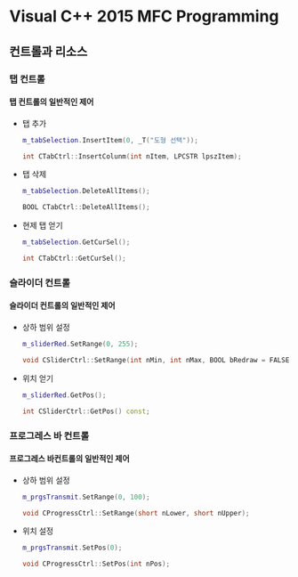 # Visual C++ 2015 MFC Programming

## 컨트롤과 리소스

### 탭 컨트롤

#### 탭 컨트롤의 일반적인 제어

- 탭 추가

  ```c++
  m_tabSelection.InsertItem(0, _T("도형 선택"));
  ```

  ```c++
  int CTabCtrl::InsertColunm(int nItem, LPCSTR lpszItem);
  ```

  

- 탭 삭제

  ```c++
  m_tabSelection.DeleteAllItems();
  ```

  ```c++
  BOOL CTabCtrl::DeleteAllItems();
  ```



- 현제 탭 얻기

  ```c++
  m_tabSelection.GetCurSel();
  ```

  ```c++
  int CTabCtrl::GetCurSel();
  ```

  

### 슬라이더 컨트롤

#### 슬라이더 컨트롤의 일반적인 제어

- 상하 범위 설정

  ```c++
  m_sliderRed.SetRange(0, 255);
  ```

  ```c++
  void CSliderCtrl::SetRange(int nMin, int nMax, BOOL bRedraw = FALSE);
  ```



- 위치 얻기

  ```c++
  m_sliderRed.GetPos();
  ```

  ```c++
  int CSliderCtrl::GetPos() const;
  ```



### 프로그레스 바 컨트롤

#### 프로그레스 바컨트롤의 일반적인 제어

- 상하 범위 설정

  ```c++
  m_prgsTransmit.SetRange(0, 100);
  ```

  ```c++
  void CProgressCtrl::SetRange(short nLower, short nUpper);
  ```



- 위치 설정

  ```c++
  m_prgsTransmit.SetPos(0);
  ```

  ```c++
  void CProgressCtrl::SetPos(int nPos);
  ```